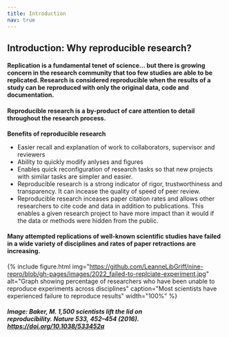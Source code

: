 ```yaml
---
title: Introduction
nav: true
---
```



## Introduction: Why reproducible research?

#### Replication is a fundamental tenet of science...  but there is growing concern in the research community that too few studies are able to be replicated. Research is considered reproducible when the results of a study can be reproduced with only the original data, code and documentation. 

#### Reproducible research is a by-product of care attention to detail throughout the research process.


**Benefits of reproducible research**


- Easier recall and explanation of work to collaborators, supervisor and reviewers
- Ability to quickly modify anlyses and figures
- Enables quick reconfiguration of research tasks so that new projects with similar tasks are simpler and easier.
- Reproducible research is a strong indicator of rigor, trustworthiness and transparency. It can incease the quality of speed of peer review.
- Reproducible research inceases paper citation rates and allows other researchers to cite code and data in addition to publications. This enables a given research project to have more impact than it would if the data or methods were hidden from the public.

#### Many attempted replications of well-known scientific studies have failed in a wide variety of disciplines and rates of paper retractions are increasing. ###

{% include figure.html img="https://github.com/LeanneLibGriff/nine-repro/blob/gh-pages/images/2022_failed-to-replciate-experiment.jpg" alt="Graph showing percentage of researchers who have been unable to reproduce experiments across disciplines" caption="Most scientists have experienced failure to reproduce results" width="100%" %}


##### Image: Baker, M. 1,500 scientists lift the lid on reproducibility. Nature 533, 452–454 (2016). https://doi.org/10.1038/533452a









